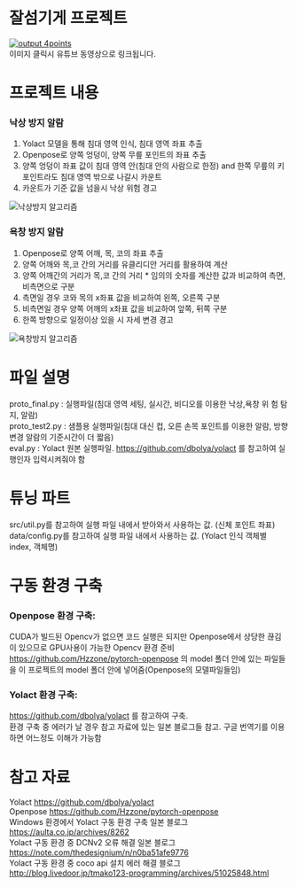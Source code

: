 # 잘섬기게 프로젝트   

[![output 4points](http://img.youtube.com/vi/UFJKNmRXnVA/0.jpg)](https://youtu.be/UFJKNmRXnVA)   
이미지 클릭시 유튜브 동영상으로 링크됩니다.

# 프로젝트 내용   

### 낙상 방지 알람
1. Yolact 모델을 통해 침대 영역 인식, 침대 영역 좌표 추출   
2. Openpose로 양쪽 엉덩이, 양쪽 무릎 포인트의 좌표 추출
3. 양쪽 엉덩이 좌표 값이 침대 영역 안(침대 안의 사람으로 한정) and 한쪽 무릎의 키포인트라도 침대 영역 밖으로 나갈시 카운트
4. 카운트가 기준 값을 넘을시 낙상 위험 경고

![낙상방지 알고리즘](https://user-images.githubusercontent.com/63130907/116948669-018fdf80-acbb-11eb-8805-b0dbad614805.jpg)


### 욕창 방지 알람
1. Openpose로 양쪽 어깨, 목, 코의 좌표 추출
2. 양쪽 어깨와 목,코 간의 거리를 유클리디안 거리를 활용하여 계산   
3. 양쪽 어깨간의 거리가 목,코 간의 거리 * 임의의 숫자를 계산한 값과 비교하여 측면, 비측면으로 구분   
4. 측면일 경우 코와 목의 x좌표 값을 비교하여 왼쪽, 오른쪽 구분
5. 비측면일 경우 양쪽 어깨의 x좌표 값을 비교하여 앞쪽, 뒤쪽 구분
6. 한쪽 방향으로 일정이상 있을 시 자세 변경 경고

![욕창방지 알고리즘](https://user-images.githubusercontent.com/63130907/116947363-81b44600-acb7-11eb-951f-3849705c110d.jpg)


# 파일 설명   
proto_final.py : 실행파일(침대 영역 세팅, 실시간, 비디오를 이용한 낙상,욕창 위
험 탐지, 알람)   
proto_test2.py : 샘플용 실행파일(침대 대신 컵, 오른 손목 포인트를 이용한 알람, 방향변경 알람의 기준시간이 더 짧음)   
eval.py : Yolact 원본 실행파일. https://github.com/dbolya/yolact  를 참고하여 실행인자 입력시켜줘야 함   
# 튜닝 파트   
src/util.py를 참고하여 실행 파일 내에서 받아와서 사용하는 값. (신체 포인트 좌표)   
data/config.py를 참고하여 실행 파일 내에서 사용하는 값. (Yolact 인식 객체별 index, 객체명) 

# 구동 환경 구축   
### Openpose 환경 구축:   
CUDA가 빌드된 Opencv가 없으면 코드 실행은 되지만 Openpose에서 상당한 끊김이 있으므로 GPU사용이 가능한 Opencv 환경 준비   
https://github.com/Hzzone/pytorch-openpose 의 model 폴더 안에 있는 파일들을 이 프로젝트의 model 폴더 안에 넣어줌(Openpose의 모델파일들임)

### Yolact 환경 구축:
https://github.com/dbolya/yolact 를 참고하여 구축.   
환경 구축 중 에러가 날 경우 참고 자료에 있는 일본 블로그들 참고. 구글 번역기를 이용하면 어느정도 이해가 가능함


# 참고 자료   
Yolact  https://github.com/dbolya/yolact   
Openpose  https://github.com/Hzzone/pytorch-openpose   
Windows 환경에서 Yolact 구동 환경 구축 일본 블로그  https://aulta.co.jp/archives/8262   
Yolact 구동 환경 중 DCNv2 오류 해결 일본 블로그  https://note.com/thedesignium/n/n0ba51afe9776   
Yolact 구동 환경 중 coco api 설치 에러 해결 블로그 http://blog.livedoor.jp/tmako123-programming/archives/51025848.html   

